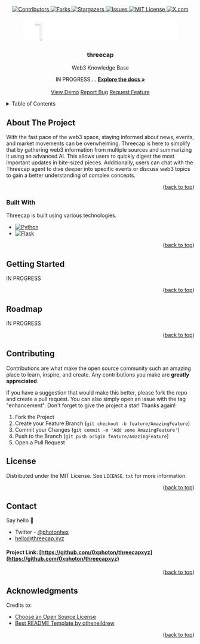<!-- TOP OF THE PAGE -->
<a id="readme-top"></a>


<!-- PROJECT SHIELDS -->
<!--
*** I'm using markdown "reference style" links for readability.
*** Reference links are enclosed in brackets [ ] instead of parentheses ( ).
*** See the bottom of this document for the declaration of the reference variables
*** for contributors-url, forks-url, etc. This is an optional, concise syntax you may use.
*** https://www.markdownguide.org/basic-syntax/#reference-style-links
-->
<div align="center">
  <a href="https://github.com/0xphoton/threecapxyz/graphs/contributors">
    <img src="https://img.shields.io/github/contributors/0xphoton/threecapxyz.svg?style=for-the-badge" alt="Contributors">
  </a>
  <a href="https://github.com/0xphoton/threecapxyz/network/members">
    <img src="https://img.shields.io/github/forks/0xphoton/threecapxyz.svg?style=for-the-badge" alt="Forks">
  </a>
  <a href="https://github.com/0xphoton/threecapxyz/stargazers">
    <img src="https://img.shields.io/github/stars/0xphoton/threecapxyz.svg?style=for-the-badge" alt="Stargazers">
  </a>
  <a href="https://github.com/0xphoton/threecapxyz/issues">
    <img src="https://img.shields.io/github/issues/0xphoton/threecapxyz.svg?style=for-the-badge" alt="Issues">
  </a>
  <a href="https://github.com/0xphoton/threecapxyz/blob/master/LICENSE.txt">
    <img src="https://img.shields.io/github/license/0xphoton/threecapxyz.svg?style=for-the-badge" alt="MIT License">
  </a>
  <a href="https://x.com/threecapxyz">
    <img src="https://img.shields.io/badge/X.COM-1DA1F2?style=for-the-badge&logo=x&logoColor=black]" alt="X.com">
  </a>
</div>


<!-- PROJECT LOGO -->
<br />
<div align="center">
  <a href="https://github.com/0xphoton/threecapxyz">
  <picture>
    <source media="(prefers-color-scheme: dark)" srcset="assets/threecap-text-logo-combined-dark.svg">
    <source media="(prefers-color-scheme: light)" srcset="assets/threecap-text-logo-combined-light.svg.svg">
    <img width="auto" height="60" alt="Shows a black logo in light color mode and a white one in dark color mode." src="assets/threecap-text-logo-combined-dark.svg">
  </picture>
  </a>

  <h3 align="center">threecap</h3>
  <p align="center">Web3 Knowledge Base</p>
  <p align="center">
    <a>IN PROGRESS....</a>
    <a href="https://github.com/0xphoton/threecapxyz"><strong>Explore the docs »</strong></a>
    <br />
    <br />
    <a href="https://github.com/0xphoton/threecapxyz">View Demo</a>
    <a href="https://github.com/0xphoton/threecapxyz/issues/new?labels=bug&template=bug-report---.md">Report Bug</a>
    <a href="https://github.com/0xphoton/threecapxyz/issues/new?labels=enhancement&template=feature-request---.md">Request Feature</a>
  </p>
</div>



<!-- TABLE OF CONTENTS -->
<details>
  <summary>Table of Contents</summary>
  <ol>
    <li>
      <a href="#about-the-project">About The Project</a>
      <ul>
        <li><a href="#built-with">Built With</a></li>
      </ul>
    </li>
    <li>
      <a href="#getting-started">Getting Started</a>
      <ul>
        <li><a href="#prerequisites">Prerequisites</a></li>
        <li><a href="#installation">Installation</a></li>
      </ul>
    </li>
    <li><a href="#usage">Usage</a></li>
    <li><a href="#roadmap">Roadmap</a></li>
    <li><a href="#contributing">Contributing</a></li>
    <li><a href="#license">License</a></li>
    <li><a href="#contact">Contact</a></li>
    <li><a href="#acknowledgments">Acknowledgments</a></li>
  </ol>
</details>



<!-- ABOUT THE PROJECT -->
## About The Project



With the fast pace of the web3 space, staying informed about news, events, and market movements can be overwhelming. Threecap is here to simplify that by gathering web3 information from multiple sources and summarizing it using an advanced AI. This allows users to quickly digest the most important updates in bite-sized pieces. Additionally, users can chat with the Threecap agent to dive deeper into specific events or discuss web3 topics to gain a better understanding of complex concepts.

<p align="right">(<a href="#readme-top">back to top</a>)</p>



### Built With

Threecap is built using various technologies.

* [![Python][python.py]][python-url]
* [![Flask][flask.py]][flask-url]

<p align="right">(<a href="#readme-top">back to top</a>)</p>



<!-- GETTING STARTED -->
## Getting Started

IN PROGRESS

<p align="right">(<a href="#readme-top">back to top</a>)</p>



<!-- ROADMAP -->
## Roadmap

IN PROGRESS

<p align="right">(<a href="#readme-top">back to top</a>)</p>



<!-- CONTRIBUTING -->
## Contributing

Contributions are what make the open source community such an amazing place to learn, inspire, and create. Any contributions you make are **greatly appreciated**.

If you have a suggestion that would make this better, please fork the repo and create a pull request. You can also simply open an issue with the tag "enhancement".
Don't forget to give the project a star! Thanks again!

1. Fork the Project
2. Create your Feature Branch (`git checkout -b feature/AmazingFeature`)
3. Commit your Changes (`git commit -m 'Add some AmazingFeature'`)
4. Push to the Branch (`git push origin feature/AmazingFeature`)
5. Open a Pull Request


<!-- LICENSE -->
## License

Distributed under the MIT License. See `LICENSE.txt` for more information.

<p align="right">(<a href="#readme-top">back to top</a>)</p>



<!-- CONTACT -->
## Contact

Say hello 👋
- Twitter - [@photonhex](https://x.com/photonhex) 
- hello@threecap.xyz

#### Project Link: [https://github.com/0xphoton/threecapxyz](https://github.com/0xphoton/threecapxyz)

<p align="right">(<a href="#readme-top">back to top</a>)</p>



<!-- ACKNOWLEDGMENTS -->
## Acknowledgments

Credits to:

* [Choose an Open Source License](https://choosealicense.com)
* [Best README Template by otheneildrew ](https://github.com/othneildrew/Best-README-Template/)


<p align="right">(<a href="#readme-top">back to top</a>)</p>



<!-- MARKDOWN LINKS & IMAGES -->
<!-- https://www.markdownguide.org/basic-syntax/#reference-style-links -->
[contributors-shield]: https://img.shields.io/github/contributors/0xphoton/threecapxyz.svg?style=for-the-badge
[contributors-url]: https://github.com/0xphoton/threecapxyz/graphs/contributors
[forks-shield]: https://img.shields.io/github/forks/0xphoton/threecapxyz.svg?style=for-the-badge
[forks-url]: https://github.com/0xphoton/threecapxyz/network/members
[stars-shield]: https://img.shields.io/github/stars/0xphoton/threecapxyz.svg?style=for-the-badge
[stars-url]: https://github.com/0xphoton/threecapxyz/stargazers
[issues-shield]: https://img.shields.io/github/issues/0xphoton/threecapxyz.svg?style=for-the-badge
[issues-url]: https://github.com/0xphoton/threecapxyz/issues
[license-shield]: https://img.shields.io/github/license/0xphoton/threecapxyz.svg?style=for-the-badge
[license-url]: https://github.com/0xphoton/threecapxyz/blob/master/LICENSE.txt
[twitter-shield]: https://img.shields.io/badge/X.COM-1DA1F2?style=for-the-badge&logo=x&logoColor=black
[twitter-url]: https://x.com/threecapxyz
[product-screenshot]: images/screenshot.png
[python.py]: https://img.shields.io/badge/Python-14354C?style=for-the-badge&logo=python&logoColor=white
[python-url]: https://python.org
[flask.py]: https://img.shields.io/badge/Flask-000000?style=for-the-badge&logo=flask&logoColor=white
[flask-url]: https://flask.palletsprojects.com/
